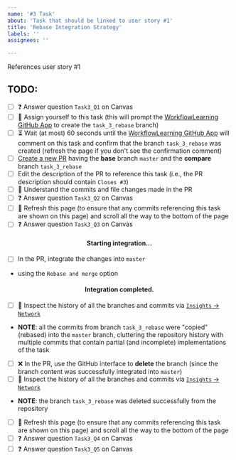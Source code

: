 ```yaml
---
name: '#3 Task'
about: 'Task that should be linked to user story #1'
title: 'Rebase Integration Strategy'
labels: ''
assignees: ''

---
```


References user story #1

## TODO:
- [ ] :question: Answer question `Task3_Q1` on Canvas
- [ ] :bust_in_silhouette: Assign yourself to this task (this will prompt the [WorkflowLearning GitHub App](https://github.com/apps/workflowlearning) to create the `task_3_rebase` branch)
- [ ] :hourglass_flowing_sand: Wait (at most) 60 seconds until the [WorkflowLearning GitHub App](https://github.com/apps/workflowlearning) will comment on this task and confirm that the branch `task_3_rebase` was created (refresh the page if you don't see the confirmation comment)
- [ ] [Create a new PR](../compare/task_3_rebase?expand=1) having the **base** branch `master` and the **compare** branch `task_3_rebase`
- [ ] Edit the description of the PR to reference this task (i.e., the PR description should contain `Closes #3`)
- [ ] :brain: Understand the commits and file changes made in the PR
- [ ] :question: Answer question `Task3_Q2` on Canvas
- [ ] :arrows_counterclockwise: Refresh this page (to ensure that any commits referencing this task are shown on this page) and scroll all the way to the bottom of the page
- [ ] :question: Answer question `Task3_Q3` on Canvas

<h4 align='center'>Starting integration...</h4>

- [ ] In the PR, integrate the changes into `master`
- using the `Rebase and merge` option

<h4 align='center'>Integration completed.</h4>

- [ ] :eyes: Inspect the history of all the branches and commits via [`Insights` -> `Network`](../network)
- **NOTE**: all the commits from branch `task_3_rebase` were "copied" (rebased) into the `master` branch, cluttering the repository history with multiple commits that contain partial (and incomplete) implementations of the task
- [ ] :x: In the PR, use the GitHub interface to **delete** the branch (since the branch content was successfully integrated into `master`)
- [ ] :eyes: Inspect the history of all the branches and commits via [`Insights` -> `Network`](../network)
- **NOTE**: the branch `task_3_rebase` was deleted successfully from the repository
- [ ] :arrows_counterclockwise: Refresh this page (to ensure that any commits referencing this task are shown on this page) and scroll all the way to the bottom of the page
- [ ] :question: Answer question `Task3_Q4` on Canvas
- [ ] :question: Answer question `Task3_Q5` on Canvas
